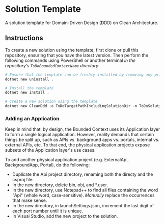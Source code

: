 # Solution Template

A solution template for Domain-Driven Design (DDD) on Clean Architecture.

## Instructions

To create a new solution using the template, first clone or pull this repository, ensuring that you have the latest version. Then perform the following commands using PowerShell or another terminal _in the repository's `ToDoBoundedContextName` directory_:

```PowerShell
# Ensure that the template can be freshly installed by removing any prior version
dotnet new uninstall .

# Install the template
dotnet new install .

# Create a new solution using the template
dotnet new CleanDdd -o ToDoTargetPathIncludingSolutionDir -n ToDoSolutionName -ar ToDoCompanyName.ToDoDepartmentName -e "TODO: A short summary of the Bounded Context, for the readme."
```

### Adding an Application

Keep in mind that, by design, the Bounded Context uses its Application layer to form a single logical application. However, reality demands that certain things be split up, such as APIs vs. background apps vs. portals, internal vs. external APIs, etc. To that end, the physical application projects expose subsets of the Application layer's use cases.

To add another physical application project (e.g. ExternalApi, BackgroundApp, Portal), do the following:

- Duplicate the Api project directory, renaming both the directy and the csproj file.
- In the new directory, delete bin, obj, and *.user.
- In the new directory, use Notepad++ to find all files containing the word "Api" (whole word, case-sensitive). _Manually_ replace the occurrences that make sense.
- In the new directory, in launchSettings.json, increment the last digit of each port number until it is unique.
- In Visual Studio, add the new project to the solution.
